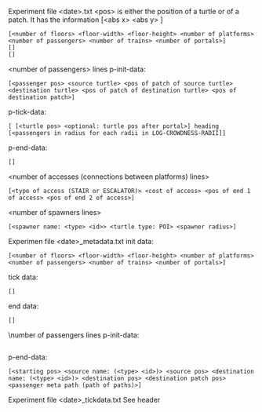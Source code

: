 Experiment file \<date>.txt
\<pos> is either the position of a turtle or of a patch. It has the information [\<abs x> \<abs y> <floor number> <platform number> <floor x> <floor y>]

```
[<number of floors> <floor-width> <floor-height> <number of platforms> <number of passengers> <number of trains> <number of portals>]
[]
[]
```
\<number of passengers> lines
p-init-data:   
```
[<passenger pos> <source turtle> <pos of patch of source turtle> <destination turtle> <pos of patch of destination turtle> <pos of destination patch>]
```  
p-tick-data:  
```
[ [<turtle pos> <optional: turtle pos after portal>] heading [<passengers in radius for each radii in LOG-CROWDNESS-RADII]]
```  
p-end-data: 
```
[]
```
\<number of accesses (connections between platforms) lines>
```
[<type of access (STAIR or ESCALATOR)> <cost of access> <pos of end 1 of access> <pos of end 2 of access>]
```
\<number of spawners lines>
```
[<spawner name: <type> <id>> <turtle type: POI> <spawner radius>]
```



Experimen file \<date>_metadata.txt
init data:
```
[<number of floors> <floor-width> <floor-height> <number of platforms> <number of passengers> <number of trains> <number of portals>]
```
tick data:
```
[]
```

end data:
```
[]
```
\number of passengers lines
p-init-data:

```

```

p-end-data:
```
[<starting pos> <source name: (<type> <id>)> <source pos> <destination name: (<type> <id>)> <destination pos> <destination patch pos> <passenger meta path (path of paths)>]
```

Experiment file \<date>_tickdata.txt
See header